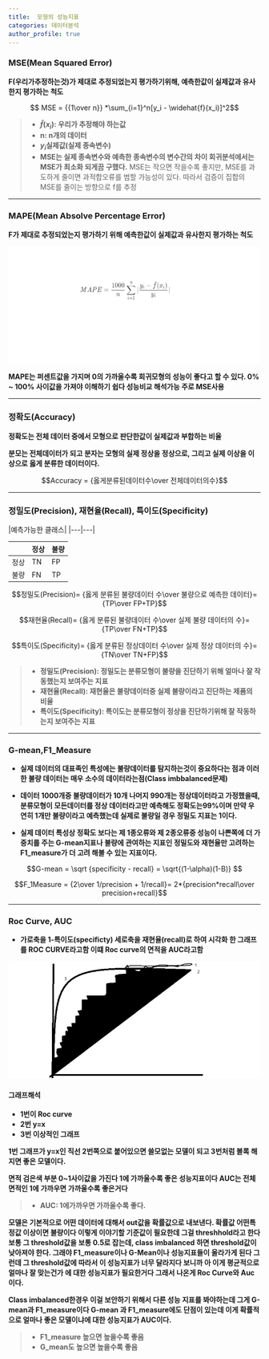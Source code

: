 ```yaml
---
title:  모형의 성능지표
categories: 데이터분석
author_profile: true
---
```


### MSE(Mean Squared Error)

**F(우리가추정하는것)가 제대로 추정되었는지 평가하기위해, 예측한값이 실제값과 유사한지 평가하는 척도**



$$ MSE = {{1\over n}} *\sum_{i=1}^n[y_i - \widehat{f}(x_i)]^2$$

> - **$\widehat{f}(x_i)$: 우리가 추정해야 하는값**
> - **n: n개의 데이터**
> - **$y_i$실제값(실제 종속변수)**
> - **MSE는 실제 종속변수와 예측한 종속변수의 변수간의 차이 회귀분석에서는 MSE가 최소화 되게끔 구했다.**
MSE는 작으면 작을수록 좋지만, MSE를 과도하게 줄이면 과적합오류를 범할 가능성이 있다. 따라서 검증이 집합의 MSE를 줄이는 방향으로 f를 추정

---

### MAPE(Mean Absolve Percentage Error)

**F가 제대로 추정되었는지 평가하기 위해 예측한값이 실제값과 유사한지 평가하는 척도**

<!-- $$MAPE = {1000\over n} \sum_{i=1}^n|{{y_i} - \widehat{f}(x_i)\over y_i}|$$ -->
<img src ="/assets/images/c2.png">

**MAPE는 퍼센트값을 가지며 0의 가까울수록 회귀모형의 성능이 좋다고 할 수 있다. 0% ~ 100% 사이값을 가져야 이해하기 쉽다 성능비교 해석가능 주로 MSE사용**

---

### 정확도(Accuracy)
**정확도는 전체 데이터 중에서 모형으로 판단한값이 실제값과 부합하는 비율**

**분모는 전체데이터가 되고 분자는 모형의 실제 정상을 정상으로, 그리고 실제 이상을 이상으로 옳게 분류한 데이터이다.**


$$Accuracy = {옳게분류된데이터수\over 전체데이터의수}$$

---

### 정밀도(Precision), 재현율(Recall), 특이도(Specificity)


|예측가능한 클래스|
|---|---|

||정상|불량|
|---|---|---|
|정상|TN|FP|
|불량|FN|TP|




$$정밀도(Precision)= {옳게 분류된 불량데이터 수\over 불량으로 예측한 데이터}={TP\over FP+TP}$$


$$재현율(Recall)= {옳게 분류된 불량데이터 수\over 실제 불량 데이터의 수}={TP\over FN+TP}$$


$$특이도(Specificity)= {옳게 분류된 정상데이터 수\over 실제 정상 데이터의 수}={TN\over TN+FP}$$



> - **정밀도(Precision): 정밀도는 분류모형이 불량을 진단하기 위해 얼마나 잘 작동했는지 보여주는 지표**
> - **재현율(Recall): 재현율은 불량데이터중 실제 불량이라고 진단하는 제품의 비율**
> - **특이도(Specificity): 특이도는 분류모형이 정상을 진단하기위해 잘 작동하는지 보여주는 지표**

---

### G-mean,F1_Measure
- **실제 데이터의 대표족인 특성에는 불량데이터를 탐지하는것이 중요하다는 점과 이러한 불량 데이터는 매우 소수의 데이터라는점(Class imbbalanced문제)**

- **데이터 1000개중 불량데이터가 10개 나머지 990개는 정상데이터라고 가정했을때, 분류모형이 모든데이터를 정상 데이터라고만 예측해도 정확도는99%이며 만약 우연히 1개만 불량이라고 예측했는데 실제로 불량일 경우 정밀도 지표는 1이다.**

- **실제 데이터 특성상 정확도 보다는 제 1종오류와 제 2종오류중 성능이 나쁜쪽에 더 가중치를 주는 G-mean지표나 불량에 관여하는 지표인 정밀도와 재현율만 고려하는 F1_measure가 더 고려 해볼 수 있는 지표이다.**


$$G-mean = \sqrt {specificity - recall} = \sqrt{(1-\alpha)(1-B)} $$



$$F_1Measure = {2\over 1/precision + 1/recall}= 2*{precision*recall\over precision+recall}$$



---

### Roc Curve, AUC

- **가로축을 1-특이도(specificty) 세로축을 재현율(recall)로 하여 시각화 한 그래프를 ROC CURVE라고함 이떄 Roc curve의 면적을 AUC라고함**



<img src="/assets/images/c.png">

#### 그래프해석

- **1번이 Roc curve**
-  **2번 y=x**
- **3번 이상적인 그래프**

**1번 그래프가 y=x인 직선 2번쪽으로 붙어있으면 쓸모없는 모델이 되고 3번처럼 볼록 해지면 좋은 모델이다.**

**면적 검은색 부분 0~1사이값을 가진다 1에 가까울수록 좋은 성능지표이다 AUC는 전체면적인 1에 가까우면 가까울수록 좋은거다**

> - **AUC: 1에가까우면 가까울수록 좋다.**

**모델은 기본적으로 어떤 데이터에 대해서 out값을 확률값으로 내보낸다. 확률값 어떤특정값 이상이면 불량이다 이렇게 이야기할 기준값이 필요한데 그걸 threshhold라고 한다 보통 그 threshold값을 보통 0.5로 잡는데, class imbalanced 하면 threshold값이 낮아져야 한다. 그래야 F1_measure이나 G-Mean이나 성능지표들이 올라가게 된다 그런데 그 threshold값에 따라서 이 성능지표가 너무 달라지다 보니까 아 이게 평균적으로 얼마나 잘 맞는건가 에 대한 성능지표가 필요한거다 그래서 나온게 Roc Curve와 Auc이다.**

**Class imbalanced한경우 이걸 보안하기 위해서 다른 성능 지표를 봐야하는데 그게 G-mean과 F1_measure이다 G-mean 과 F1_measure에도 단점이 있는데 이게 확률적으로 얼마나 좋은 모델이냐에 대한 성능지표가 AUC이다.**




> - **F1_measure 높으면 높을수록 좋음**
> - **G_mean도 높으면 높을수록 좋음**

